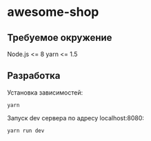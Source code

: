 # awesome-shop

## Требуемое окружение
Node.js <= 8
yarn <= 1.5

## Разработка
Установка зависимостей:
```
yarn
```

Запуск dev сервера по адресу localhost:8080:
```
yarn run dev
```

